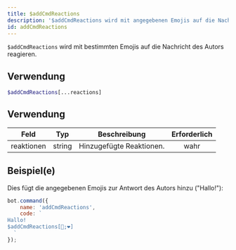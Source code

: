 ```yaml
---
title: $addCmdReactions
description: '$addCmdReactions wird mit angegebenen Emojis auf die Nachricht des Autors reagieren.'
id: addCmdReactions
---
```


`$addCmdReactions` wird mit bestimmten Emojis auf die Nachricht des Autors reagieren.

## Verwendung

```php
$addCmdReactions[...reactions]
```

## Verwendung

| Feld       | Typ    | Beschreibung             | Erforderlich |
| ---------- | ------ | ------------------------ |:------------:|
| reaktionen | string | Hinzugefügte Reaktionen. |     wahr     |

## Beispiel(e)

Dies fügt die angegebenen Emojis zur Antwort des Autors hinzu ("Hallo!"):

```javascript
bot.command({
    name: 'addCmdReactions',
    code: `
Hallo!
$addCmdReactions[🧡;❤]
  `
});
```
